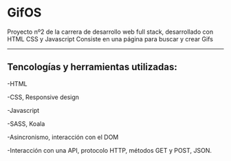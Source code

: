 # GifOS
Proyecto nº2 de la carrera de desarrollo web full stack, desarrollado con HTML CSS y Javascript
Consiste en una página para buscar y crear Gifs
________________

## Tencologías y herramientas utilizadas:

-HTML

-CSS, Responsive design

-Javascript

-SASS, Koala

-Asincronismo, interacción con el DOM

-Interacción con una API, protocolo HTTP, métodos GET y POST, JSON.

